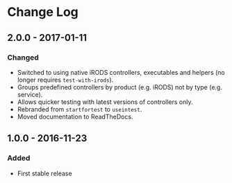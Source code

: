 # Change Log
## 2.0.0 - 2017-01-11
### Changed
- Switched to using native iRODS controllers, executables and helpers (no longer requires `test-with-irods`).
- Groups predefined controllers by product (e.g. iRODS) not by type (e.g. service).
- Allows quicker testing with latest versions of controllers only.
- Rebranded from `startfortest` to `useintest`.
- Moved documentation to ReadTheDocs.

## 1.0.0 - 2016-11-23
### Added
- First stable release
